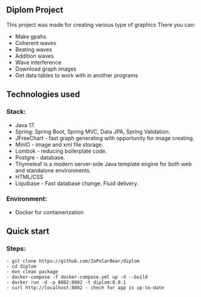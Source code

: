 ## Diplom Project
This project was made for creating various type of graphics
There you can:
* Make gpahs
* Сoherent waves
* Beating waves
* Addition waves
* Wave interference
* Download graph images
* Get data tables to work with in another programs
## Technologies used
### Stack:
* Java 17.
* Spring: Spring Boot, Spring MVC, Data JPA, Spring Validation.
* JFreeChart - fast graph generating with opportunity for image creating.
* MinIO - image and xml file storage.
* Lombok - reducing boilerplate code.
* Postgre - database.
* Thymeleaf is a modern server-side Java template engine for both web and standalone environments.
* HTML/CSS
* Liquibase - Fast database change. Fluid delivery.

  
### Environment:
* Docker for containerization
## Quick start
### Steps:
```
- git clone https://github.com/ZaPolarBear/diplom
- cd diplom
- mvn clean package
- docker-compose -f docker-compose.yml up -d --build
- docker run -d -p 8082:8082 -t diplom:0.0.1
- curl http://localhost:8082 - chech for app is up-to-date
```
   
